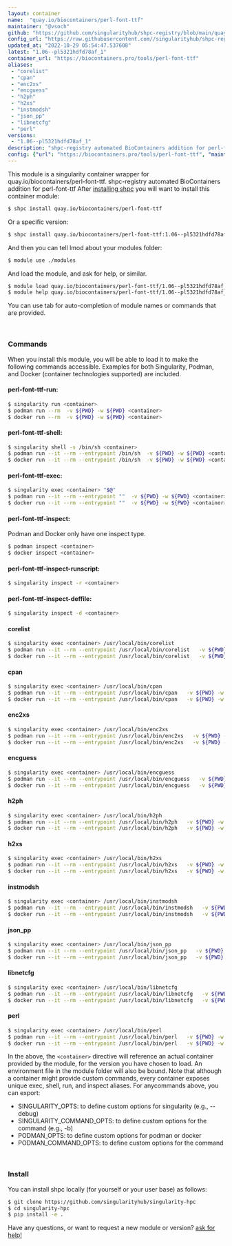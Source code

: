 ```yaml
---
layout: container
name:  "quay.io/biocontainers/perl-font-ttf"
maintainer: "@vsoch"
github: "https://github.com/singularityhub/shpc-registry/blob/main/quay.io/biocontainers/perl-font-ttf/container.yaml"
config_url: "https://raw.githubusercontent.com//singularityhub/shpc-registry/main/quay.io/biocontainers/perl-font-ttf/container.yaml"
updated_at: "2022-10-29 05:54:47.537608"
latest: "1.06--pl5321hdfd78af_1"
container_url: "https://biocontainers.pro/tools/perl-font-ttf"
aliases:
 - "corelist"
 - "cpan"
 - "enc2xs"
 - "encguess"
 - "h2ph"
 - "h2xs"
 - "instmodsh"
 - "json_pp"
 - "libnetcfg"
 - "perl"
versions:
 - "1.06--pl5321hdfd78af_1"
description: "shpc-registry automated BioContainers addition for perl-font-ttf"
config: {"url": "https://biocontainers.pro/tools/perl-font-ttf", "maintainer": "@vsoch", "description": "shpc-registry automated BioContainers addition for perl-font-ttf", "latest": {"1.06--pl5321hdfd78af_1": "sha256:78812613b5c9f1af0d47d4387068ebc1ef80956896d77a0597b7c5994d23bf47"}, "tags": {"1.06--pl5321hdfd78af_1": "sha256:78812613b5c9f1af0d47d4387068ebc1ef80956896d77a0597b7c5994d23bf47"}, "docker": "quay.io/biocontainers/perl-font-ttf", "aliases": {"corelist": "/usr/local/bin/corelist", "cpan": "/usr/local/bin/cpan", "enc2xs": "/usr/local/bin/enc2xs", "encguess": "/usr/local/bin/encguess", "h2ph": "/usr/local/bin/h2ph", "h2xs": "/usr/local/bin/h2xs", "instmodsh": "/usr/local/bin/instmodsh", "json_pp": "/usr/local/bin/json_pp", "libnetcfg": "/usr/local/bin/libnetcfg", "perl": "/usr/local/bin/perl"}}
---
```


This module is a singularity container wrapper for quay.io/biocontainers/perl-font-ttf.
shpc-registry automated BioContainers addition for perl-font-ttf
After [installing shpc](#install) you will want to install this container module:


```bash
$ shpc install quay.io/biocontainers/perl-font-ttf
```

Or a specific version:

```bash
$ shpc install quay.io/biocontainers/perl-font-ttf:1.06--pl5321hdfd78af_1
```

And then you can tell lmod about your modules folder:

```bash
$ module use ./modules
```

And load the module, and ask for help, or similar.

```bash
$ module load quay.io/biocontainers/perl-font-ttf/1.06--pl5321hdfd78af_1
$ module help quay.io/biocontainers/perl-font-ttf/1.06--pl5321hdfd78af_1
```

You can use tab for auto-completion of module names or commands that are provided.

<br>

### Commands

When you install this module, you will be able to load it to make the following commands accessible.
Examples for both Singularity, Podman, and Docker (container technologies supported) are included.

#### perl-font-ttf-run:

```bash
$ singularity run <container>
$ podman run --rm  -v ${PWD} -w ${PWD} <container>
$ docker run --rm  -v ${PWD} -w ${PWD} <container>
```

#### perl-font-ttf-shell:

```bash
$ singularity shell -s /bin/sh <container>
$ podman run --it --rm --entrypoint /bin/sh  -v ${PWD} -w ${PWD} <container>
$ docker run --it --rm --entrypoint /bin/sh  -v ${PWD} -w ${PWD} <container>
```

#### perl-font-ttf-exec:

```bash
$ singularity exec <container> "$@"
$ podman run --it --rm --entrypoint ""  -v ${PWD} -w ${PWD} <container> "$@"
$ docker run --it --rm --entrypoint ""  -v ${PWD} -w ${PWD} <container> "$@"
```

#### perl-font-ttf-inspect:

Podman and Docker only have one inspect type.

```bash
$ podman inspect <container>
$ docker inspect <container>
```

#### perl-font-ttf-inspect-runscript:

```bash
$ singularity inspect -r <container>
```

#### perl-font-ttf-inspect-deffile:

```bash
$ singularity inspect -d <container>
```


#### corelist

```bash
$ singularity exec <container> /usr/local/bin/corelist
$ podman run --it --rm --entrypoint /usr/local/bin/corelist   -v ${PWD} -w ${PWD} <container> -c " $@"
$ docker run --it --rm --entrypoint /usr/local/bin/corelist   -v ${PWD} -w ${PWD} <container> -c " $@"
```


#### cpan

```bash
$ singularity exec <container> /usr/local/bin/cpan
$ podman run --it --rm --entrypoint /usr/local/bin/cpan   -v ${PWD} -w ${PWD} <container> -c " $@"
$ docker run --it --rm --entrypoint /usr/local/bin/cpan   -v ${PWD} -w ${PWD} <container> -c " $@"
```


#### enc2xs

```bash
$ singularity exec <container> /usr/local/bin/enc2xs
$ podman run --it --rm --entrypoint /usr/local/bin/enc2xs   -v ${PWD} -w ${PWD} <container> -c " $@"
$ docker run --it --rm --entrypoint /usr/local/bin/enc2xs   -v ${PWD} -w ${PWD} <container> -c " $@"
```


#### encguess

```bash
$ singularity exec <container> /usr/local/bin/encguess
$ podman run --it --rm --entrypoint /usr/local/bin/encguess   -v ${PWD} -w ${PWD} <container> -c " $@"
$ docker run --it --rm --entrypoint /usr/local/bin/encguess   -v ${PWD} -w ${PWD} <container> -c " $@"
```


#### h2ph

```bash
$ singularity exec <container> /usr/local/bin/h2ph
$ podman run --it --rm --entrypoint /usr/local/bin/h2ph   -v ${PWD} -w ${PWD} <container> -c " $@"
$ docker run --it --rm --entrypoint /usr/local/bin/h2ph   -v ${PWD} -w ${PWD} <container> -c " $@"
```


#### h2xs

```bash
$ singularity exec <container> /usr/local/bin/h2xs
$ podman run --it --rm --entrypoint /usr/local/bin/h2xs   -v ${PWD} -w ${PWD} <container> -c " $@"
$ docker run --it --rm --entrypoint /usr/local/bin/h2xs   -v ${PWD} -w ${PWD} <container> -c " $@"
```


#### instmodsh

```bash
$ singularity exec <container> /usr/local/bin/instmodsh
$ podman run --it --rm --entrypoint /usr/local/bin/instmodsh   -v ${PWD} -w ${PWD} <container> -c " $@"
$ docker run --it --rm --entrypoint /usr/local/bin/instmodsh   -v ${PWD} -w ${PWD} <container> -c " $@"
```


#### json_pp

```bash
$ singularity exec <container> /usr/local/bin/json_pp
$ podman run --it --rm --entrypoint /usr/local/bin/json_pp   -v ${PWD} -w ${PWD} <container> -c " $@"
$ docker run --it --rm --entrypoint /usr/local/bin/json_pp   -v ${PWD} -w ${PWD} <container> -c " $@"
```


#### libnetcfg

```bash
$ singularity exec <container> /usr/local/bin/libnetcfg
$ podman run --it --rm --entrypoint /usr/local/bin/libnetcfg   -v ${PWD} -w ${PWD} <container> -c " $@"
$ docker run --it --rm --entrypoint /usr/local/bin/libnetcfg   -v ${PWD} -w ${PWD} <container> -c " $@"
```


#### perl

```bash
$ singularity exec <container> /usr/local/bin/perl
$ podman run --it --rm --entrypoint /usr/local/bin/perl   -v ${PWD} -w ${PWD} <container> -c " $@"
$ docker run --it --rm --entrypoint /usr/local/bin/perl   -v ${PWD} -w ${PWD} <container> -c " $@"
```



In the above, the `<container>` directive will reference an actual container provided
by the module, for the version you have chosen to load. An environment file in the
module folder will also be bound. Note that although a container
might provide custom commands, every container exposes unique exec, shell, run, and
inspect aliases. For anycommands above, you can export:

 - SINGULARITY_OPTS: to define custom options for singularity (e.g., --debug)
 - SINGULARITY_COMMAND_OPTS: to define custom options for the command (e.g., -b)
 - PODMAN_OPTS: to define custom options for podman or docker
 - PODMAN_COMMAND_OPTS: to define custom options for the command

<br>

### Install

You can install shpc locally (for yourself or your user base) as follows:

```bash
$ git clone https://github.com/singularityhub/singularity-hpc
$ cd singularity-hpc
$ pip install -e .
```

Have any questions, or want to request a new module or version? [ask for help!](https://github.com/singularityhub/singularity-hpc/issues)